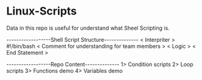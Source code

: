 # Linux-Scripts
Data in this repo is useful for understand what Sheel Scripting is.  


------------------Shell Script Structure--------------
< Interpriter > #!/bin/bash
< Comment for understanding for team members >
< Logic >
< End Statement >

------------------Repo Content--------------
1> Condition scripts
2> Loop scripts
3> Functions demo
4> Variables demo